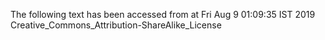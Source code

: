 The following text has been accessed from at Fri Aug 9 01:09:35 IST 2019
Creative_Commons_Attribution-ShareAlike_License
